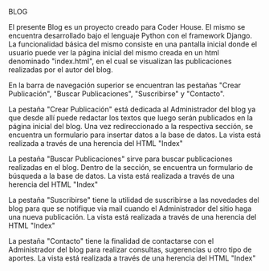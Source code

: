 BLOG

El presente Blog es un proyecto creado para Coder House. El mismo se encuentra desarrollado bajo el lenguaje Python con el framework Django.
La funcionalidad básica del mismo consiste en una pantalla inicial donde el usuario puede ver la página inicial del mismo creada en un html denominado "index.html", en el cual se visualizan las publicaciones realizadas por el autor del blog.

En la barra de navegación superior se encuentran las pestañas "Crear Publicación", "Buscar Publicaciones", "Suscribirse" y "Contacto".

La pestaña "Crear Publicación" está dedicada al Administrador del blog ya que desde allí puede redactar los textos que luego serán publicados en la página inicial del blog. Una vez redireccionado a la respectiva sección, se encuentra un formulario para insertar datos a la base de datos. La vista está realizada a través de una herencia del HTML "Index"

La pestaña "Buscar Publicaciones" sirve para buscar publicaciones realizadas en el blog. Dentro de la sección, se encuentra un formulario de búsqueda a la base de datos. La vista está realizada a través de una herencia del HTML "Index"

La pestaña "Suscribirse" tiene la utilidad de suscribirse a las novedades del blog para que se notifique via mail cuando el Administrador del sitio haga una nueva publicación. La vista está realizada a través de una herencia del HTML "Index"

La pestaña "Contacto" tiene la finalidad de contactarse con el Administrador del blog para realizar consultas, sugerencias u otro tipo de aportes. La vista está realizada a través de una herencia del HTML "Index"
